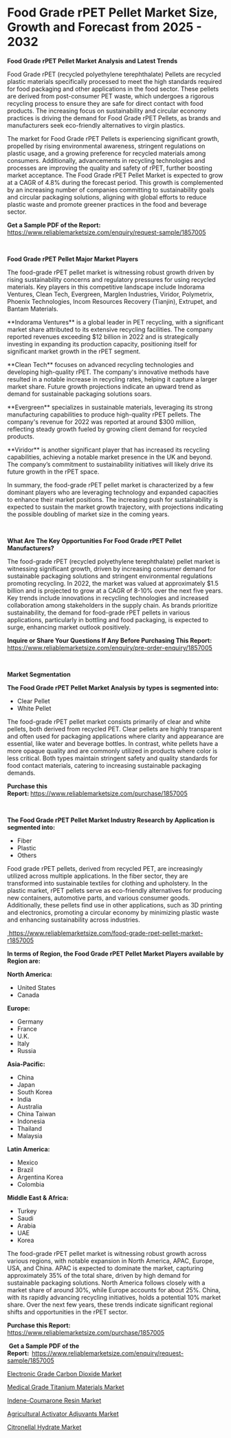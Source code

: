 <p><h1>Food Grade rPET Pellet Market Size, Growth and Forecast from 2025 - 2032</h1></p><p><strong>Food Grade rPET Pellet Market Analysis and Latest Trends</strong></p>
<p><p>Food Grade rPET (recycled polyethylene terephthalate) Pellets are recycled plastic materials specifically processed to meet the high standards required for food packaging and other applications in the food sector. These pellets are derived from post-consumer PET waste, which undergoes a rigorous recycling process to ensure they are safe for direct contact with food products. The increasing focus on sustainability and circular economy practices is driving the demand for Food Grade rPET Pellets, as brands and manufacturers seek eco-friendly alternatives to virgin plastics.</p><p>The market for Food Grade rPET Pellets is experiencing significant growth, propelled by rising environmental awareness, stringent regulations on plastic usage, and a growing preference for recycled materials among consumers. Additionally, advancements in recycling technologies and processes are improving the quality and safety of rPET, further boosting market acceptance. The Food Grade rPET Pellet Market is expected to grow at a CAGR of 4.8% during the forecast period. This growth is complemented by an increasing number of companies committing to sustainability goals and circular packaging solutions, aligning with global efforts to reduce plastic waste and promote greener practices in the food and beverage sector.</p></p>
<p><strong>Get a Sample PDF of the Report:&nbsp;</strong> <a href="https://www.reliablemarketsize.com/enquiry/request-sample/1857005?utm_campaign=1720&utm_medium=2&utm_source=Github&utm_content=ia&utm_term=08012025&utm_id=food-grade-rpet-pellet">https://www.reliablemarketsize.com/enquiry/request-sample/1857005</a></p>
<p>&nbsp;</p>
<p><strong>Food Grade rPET Pellet Major Market Players</strong></p>
<p><p>The food-grade rPET pellet market is witnessing robust growth driven by rising sustainability concerns and regulatory pressures for using recycled materials. Key players in this competitive landscape include Indorama Ventures, Clean Tech, Evergreen, Marglen Industries, Viridor, Polymetrix, Phoenix Technologies, Incom Resources Recovery (Tianjin), Extrupet, and Bantam Materials.</p><p>**Indorama Ventures** is a global leader in PET recycling, with a significant market share attributed to its extensive recycling facilities. The company reported revenues exceeding $12 billion in 2022 and is strategically investing in expanding its production capacity, positioning itself for significant market growth in the rPET segment.</p><p>**Clean Tech** focuses on advanced recycling technologies and developing high-quality rPET. The company's innovative methods have resulted in a notable increase in recycling rates, helping it capture a larger market share. Future growth projections indicate an upward trend as demand for sustainable packaging solutions soars.</p><p>**Evergreen** specializes in sustainable materials, leveraging its strong manufacturing capabilities to produce high-quality rPET pellets. The company's revenue for 2022 was reported at around $300 million, reflecting steady growth fueled by growing client demand for recycled products.</p><p>**Viridor** is another significant player that has increased its recycling capabilities, achieving a notable market presence in the UK and beyond. The company’s commitment to sustainability initiatives will likely drive its future growth in the rPET space.</p><p>In summary, the food-grade rPET pellet market is characterized by a few dominant players who are leveraging technology and expanded capacities to enhance their market positions. The increasing push for sustainability is expected to sustain the market growth trajectory, with projections indicating the possible doubling of market size in the coming years.</p></p>
<p>&nbsp;</p>
<p><strong>What Are The Key Opportunities For Food Grade rPET Pellet Manufacturers?</strong></p>
<p><p>The food-grade rPET (recycled polyethylene terephthalate) pellet market is witnessing significant growth, driven by increasing consumer demand for sustainable packaging solutions and stringent environmental regulations promoting recycling. In 2022, the market was valued at approximately $1.5 billion and is projected to grow at a CAGR of 8-10% over the next five years. Key trends include innovations in recycling technologies and increased collaboration among stakeholders in the supply chain. As brands prioritize sustainability, the demand for food-grade rPET pellets in various applications, particularly in bottling and food packaging, is expected to surge, enhancing market outlook positively.</p></p>
<p><strong>Inquire or Share Your Questions If Any Before Purchasing This Report:</strong> <a href="https://www.reliablemarketsize.com/enquiry/pre-order-enquiry/1857005?utm_campaign=1720&utm_medium=2&utm_source=Github&utm_content=ia&utm_term=08012025&utm_id=food-grade-rpet-pellet">https://www.reliablemarketsize.com/enquiry/pre-order-enquiry/1857005</a></p>
<p>&nbsp;</p>
<p><strong>Market Segmentation</strong></p>
<p><strong>The Food Grade rPET Pellet Market Analysis by types is segmented into:</strong></p>
<p><ul><li>Clear Pellet</li><li>White Pellet</li></ul></p>
<p><p>The food-grade rPET pellet market consists primarily of clear and white pellets, both derived from recycled PET. Clear pellets are highly transparent and often used for packaging applications where clarity and appearance are essential, like water and beverage bottles. In contrast, white pellets have a more opaque quality and are commonly utilized in products where color is less critical. Both types maintain stringent safety and quality standards for food contact materials, catering to increasing sustainable packaging demands.</p></p>
<p><strong>Purchase this Report:&nbsp;</strong><a href="https://www.reliablemarketsize.com/purchase/1857005?utm_campaign=1720&utm_medium=2&utm_source=Github&utm_content=ia&utm_term=08012025&utm_id=food-grade-rpet-pellet">https://www.reliablemarketsize.com/purchase/1857005</a></p>
<p>&nbsp;</p>
<p><strong>The Food Grade rPET Pellet Market Industry Research by Application is segmented into:</strong></p>
<p><ul><li>Fiber</li><li>Plastic</li><li>Others</li></ul></p>
<p><p>Food grade rPET pellets, derived from recycled PET, are increasingly utilized across multiple applications. In the fiber sector, they are transformed into sustainable textiles for clothing and upholstery. In the plastic market, rPET pellets serve as eco-friendly alternatives for producing new containers, automotive parts, and various consumer goods. Additionally, these pellets find use in other applications, such as 3D printing and electronics, promoting a circular economy by minimizing plastic waste and enhancing sustainability across industries.</p></p>
<p><a href="https://www.reliablemarketsize.com/food-grade-rpet-pellet-market-r1857005?utm_campaign=1720&utm_medium=2&utm_source=Github&utm_content=ia&utm_term=08012025&utm_id=food-grade-rpet-pellet">&nbsp;https://www.reliablemarketsize.com/food-grade-rpet-pellet-market-r1857005</a></p>
<p><strong>In terms of Region, the Food Grade rPET Pellet Market Players available by Region are:</strong></p>
<p>
    <p> <strong> North America: </strong>
        <ul>
            <li>United States</li>
            <li>Canada</li>
        </ul>
        </p> 
    <p> <strong> Europe: </strong>
        <ul>
            <li>Germany</li>
            <li>France</li>
            <li>U.K.</li>
            <li>Italy</li>
            <li>Russia</li>
        </ul>
        </p> 
    <p> <strong> Asia-Pacific: </strong>
        <ul>
            <li>China</li>
            <li>Japan</li>
            <li>South Korea</li>
            <li>India</li>
            <li>Australia</li>
            <li>China Taiwan</li>
            <li>Indonesia</li>
            <li>Thailand</li>
            <li>Malaysia</li>
        </ul>
        </p> 
    <p> <strong> Latin America: </strong>
        <ul>
            <li>Mexico</li>
            <li>Brazil</li>
            <li>Argentina Korea</li>
            <li>Colombia</li>
        </ul>
        </p> 
    <p> <strong> Middle East & Africa: </strong>
        <ul>
            <li>Turkey</li>
            <li>Saudi</li>
            <li>Arabia</li>
            <li>UAE</li>
            <li>Korea</li>
        </ul>
    </p>
    </p>
<p><p>The food-grade rPET pellet market is witnessing robust growth across various regions, with notable expansion in North America, APAC, Europe, USA, and China. APAC is expected to dominate the market, capturing approximately 35% of the total share, driven by high demand for sustainable packaging solutions. North America follows closely with a market share of around 30%, while Europe accounts for about 25%. China, with its rapidly advancing recycling initiatives, holds a potential 10% market share. Over the next few years, these trends indicate significant regional shifts and opportunities in the rPET sector.</p></p>
<p><strong>Purchase this Report: </strong><a href="https://www.reliablemarketsize.com/purchase/1857005?utm_campaign=1720&utm_medium=2&utm_source=Github&utm_content=ia&utm_term=08012025&utm_id=food-grade-rpet-pellet">https://www.reliablemarketsize.com/purchase/1857005</a></p>
<p>&nbsp;<strong>Get a Sample PDF of the Report:&nbsp;&nbsp;</strong><a href="https://www.reliablemarketsize.com/enquiry/request-sample/1857005?utm_campaign=1720&utm_medium=2&utm_source=Github&utm_content=ia&utm_term=08012025&utm_id=food-grade-rpet-pellet">https://www.reliablemarketsize.com/enquiry/request-sample/1857005</a></p>
<p><strong></strong></p>
<p><p><a href="https://www.linkedin.com/pulse/forecasts-electronic-grade-carbon-dioxide-market-anticipated-pt6vc?utm_campaign=1720&utm_medium=2&utm_source=Github&utm_content=ia&utm_term=08012025&utm_id=food-grade-rpet-pellet">Electronic Grade Carbon Dioxide Market</a></p><p><a href="https://www.linkedin.com/pulse/navigating-medical-grade-titanium-materials-market-incorporating-rfdue?utm_campaign=1720&utm_medium=2&utm_source=Github&utm_content=ia&utm_term=08012025&utm_id=food-grade-rpet-pellet">Medical Grade Titanium Materials Market</a></p><p><a href="https://www.linkedin.com/pulse/indene-coumarone-resin-market-report-competitive-insights-v0wrc?utm_campaign=1720&utm_medium=2&utm_source=Github&utm_content=ia&utm_term=08012025&utm_id=food-grade-rpet-pellet">Indene-Coumarone Resin Market</a></p><p><a href="https://github.com/willjis/Market-Research-Report-List-1/blob/main/agricultural-activator-adjuvants-market.md?utm_campaign=1720&utm_medium=2&utm_source=Github&utm_content=ia&utm_term=08012025&utm_id=food-grade-rpet-pellet">Agricultural Activator Adjuvants Market</a></p><p><a href="https://www.linkedin.com/pulse/whats-powering-citronellal-hydrate-market-growth-insights-0eyqf?utm_campaign=1720&utm_medium=2&utm_source=Github&utm_content=ia&utm_term=08012025&utm_id=food-grade-rpet-pellet">Citronellal Hydrate Market</a></p></p>